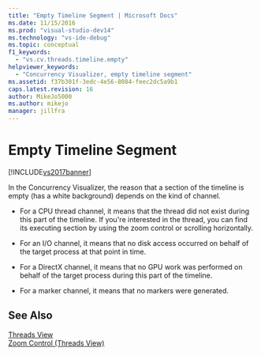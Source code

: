 ```yaml
---
title: "Empty Timeline Segment | Microsoft Docs"
ms.date: 11/15/2016
ms.prod: "visual-studio-dev14"
ms.technology: "vs-ide-debug"
ms.topic: conceptual
f1_keywords: 
  - "vs.cv.threads.timeline.empty"
helpviewer_keywords: 
  - "Concurrency Visualizer, empty timeline segment"
ms.assetid: f37b301f-3edc-4e56-8084-feec2dc5a9b1
caps.latest.revision: 16
author: MikeJo5000
ms.author: mikejo
manager: jillfra
---
```

# Empty Timeline Segment
[!INCLUDE[vs2017banner](../includes/vs2017banner.md)]

In the Concurrency Visualizer, the reason that a section of the timeline is empty (has a white background) depends on the kind of channel.  
  
- For a CPU thread channel, it means that the thread did not exist during this part of the timeline. If you're interested in the thread, you can find its executing section by using the zoom control or scrolling horizontally.  
  
- For an I/O channel, it means that no disk access occurred on behalf of the target process at that point in time.  
  
- For a DirectX channel, it means that no GPU work was performed on behalf of the target process during this part of the timeline.  
  
- For a marker channel, it means that no markers were generated.  
  
## See Also  
 [Threads View](../profiling/threads-view-parallel-performance.md)   
 [Zoom Control (Threads View)](../profiling/zoom-control-threads-view.md)
